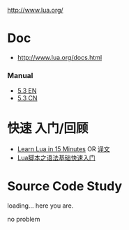 http://www.lua.org/

# Doc
- http://www.lua.org/docs.html

### Manual
- [5.3 EN](http://www.lua.org/manual/5.3/)  
- [5.3 CN](http://cloudwu.github.io/lua53doc/)

# 快速 入门/回顾
- [Learn Lua in 15 Minutes](http://tylerneylon.com/a/learn-lua/) OR [译文](http://blog.jobbole.com/70480/)
- [Lua脚本之语法基础快速入门](http://www.cocos.com/doc/tutorial/show?id=1929)

# Source Code Study
loading...  here you are.

no problem




